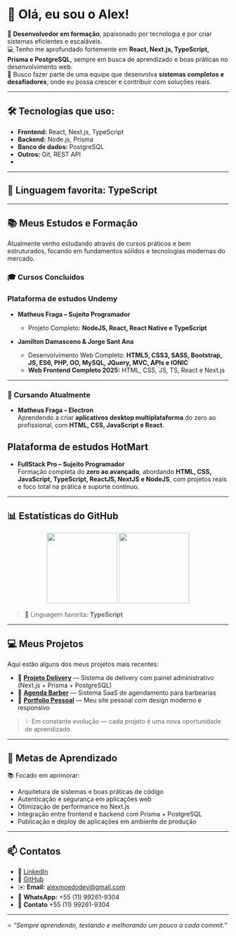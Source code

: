 # 👋 Olá, eu sou o Alex!

🚀 **Desenvolvedor em formação**, apaixonado por tecnologia e por criar sistemas eficientes e escaláveis.  
💻 Tenho me aprofundado fortemente em **React, Next.js, TypeScript, Prisma e PostgreSQL**, sempre em busca de aprendizado e boas práticas no desenvolvimento web.  
🎯 Busco fazer parte de uma equipe que desenvolva **sistemas completos e desafiadores**, onde eu possa crescer e contribuir com soluções reais.

---

## 🛠️ Tecnologias que uso:
- **Frontend:** React, Next.js, TypeScript  
- **Backend:** Node.js, Prisma  
- **Banco de dados:** PostgreSQL  
- **Outros:** Git, REST API
- 
---

## 🧠 Linguagem favorita: **TypeScript**

---

## 📚 Meus Estudos e Formação

Atualmente venho estudando através de cursos práticos e bem estruturados, focando em fundamentos sólidos e tecnologias modernas do mercado.  

### 🎓 **Cursos Concluídos**
### Plataforma de estudos Undemy 
- **Matheus Fraga – Sujeito Programador**
  - Projeto Completo: **NodeJS, React, React Native e TypeScript**

- **Jamilton Damasceno & Jorge Sant Ana**
  - Desenvolvimento Web Completo: **HTML5, CSS3, SASS, Bootstrap, JS, ES6, PHP, OO, MySQL, JQuery, MVC, APIs e IONIC**
  - **Web Frontend Completo 2025:** HTML, CSS, JS, TS, React e Next.js

---

### 🚀 **Cursando Atualmente**
- **Matheus Fraga – Electron**  
  Aprendendo a criar **aplicativos desktop multiplataforma** do zero ao profissional, com **HTML, CSS, JavaScript e React**.


## Plataforma de estudos HotMart
- **FullStack Pro – Sujeito Programador**  
  Formação completa do **zero ao avançado**, abordando **HTML, CSS, JavaScript, TypeScript, ReactJS, NextJS e NodeJS**, com projetos reais e foco total na prática e suporte contínuo.

---

## 📊 Estatísticas do GitHub

<div align="center">
  <img height="160em" src="https://github-readme-stats.vercel.app/api?username=alexmoedodev&show_icons=true&theme=radical&count_private=true" />
  <img height="160em" src="https://github-readme-stats.vercel.app/api/top-langs/?username=alexmoedodev&layout=compact&theme=radical&langs_count=6" />
</div>

> 🧠 Linguagem favorita: **TypeScript**

---

## 💻 Meus Projetos

Aqui estão alguns dos meus projetos mais recentes:  

- 🔗 [**Projeto Delivery**](https://github.com/alexmoedodev/projeto-delivery) — Sistema de delivery com painel administrativo (Next.js + Prisma + PostgreSQL)  
- 🔗 [**Agenda Barber**](https://github.com/alexmoedodev/agenda-barber) — Sistema SaaS de agendamento para barbearias  
- 🔗 [**Portfolio Pessoal**](https://github.com/alexmoedodev/portfolio) — Meu site pessoal com design moderno e responsivo  

> ✨ Em constante evolução — cada projeto é uma nova oportunidade de aprendizado.

---

## 🎯 Metas de Aprendizado

📚 Focado em aprimorar:
- Arquitetura de sistemas e boas práticas de código  
- Autenticação e segurança em aplicações web  
- Otimização de performance no Next.js  
- Integração entre frontend e backend com Prisma + PostgreSQL  
- Publicação e deploy de aplicações em ambiente de produção

---

## 📫 Contatos

<div align="left">

- 💼 [LinkedIn](https://linkedin.com/in/alexmoedodev)  
- 🧠 [GitHub](https://github.com/alexmoedodev)  
- ✉️ **Email:** alexmoedodev@gmail.com  
- 📱 **WhatsApp:** +55 (11) 99261-9304  
- 📲 **Contato**   +55 (11) 99261-9304

</div>

---

⭐ _“Sempre aprendendo, testando e melhorando um pouco a cada commit.”_

